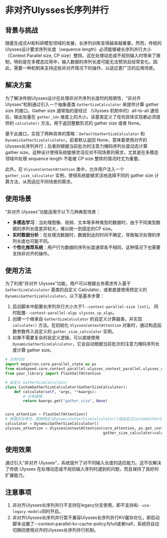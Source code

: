 # 非对齐Ulysses长序列并行

## 背景与挑战

随着生成式AI和科研模型领域的发展，长序列训练变得越来越重要。然而，传统的Ulysses设计要求序列长度（sequence length）必须能够被长序列并行大小（Context Parallel size, CP size）整除。这在处理动态或不规则输入时带来了限制，特别是在多模态应用中，输入数据的序列长度可能无法预测且经常变化。因此，需要一种机制来支持这些非对齐情况下的操作，以适应更广泛的应用场景。


## 解决方案

为了解决传统Ulysses设计在处理非对齐序列长度时的局限性，“非对齐 Ulysses”机制通过引入一个抽象基类 `GatherSizeCalculator` 来提供计算 gather size 的接口。Gather size 通常指的是经过 （Ulysses 机制中的）all-to-all 通信后，输出张量在 `gather_idx` 维度上的大小。该基类定义了任何具体实现都必须提供的 `calculate()` 方法，用于返回整数形式的 gather size 或者 None。

基于此接口，实现了两种具体的策略：`DefaultGatherSizeCalculator` 和 `DynamicGatherSizeCalculator`。前者默认返回 None，意味着使用对齐的Ulysses长序列并行；后者则根据当前批次的注意力掩码序列长度动态计算 gather size。这种设计使得系统能够灵活应对不同场景的需求，尤其是在多模态领域中处理 sequence length 不能被 CP size 整除的情况时尤为重要。

此外，在 `UlyssesContextAttention` 类中，允许用户注入一个 `gather_size_calculator` 实例，使得系统能够灵活地选择不同的 gather size 计算方法，从而适应不同场景的需求。

## 使用场景

“非对齐 Ulysses”功能适用于以下几种典型场景：

- **多模态学习**：当处理图像、视频、文本等多种类型的数据时，由于不同类型数据的序列长度差异较大，难以统一到固定的CP size。
- **实时数据分析**：在处理流数据时，数据到达的时间不确定，导致每次处理的序列长度也可能不同。
- **个性化推荐系统**：用户行为数据的序列长度通常各不相同，这种情况下也需要支持非对齐的操作。

## 使用方法

为了利用“非对齐 Ulysses”功能，用户可以根据业务需求传入基于 `GatherSizeCalculator` 基类的自定义 Calculator，或者直接使用预定义的 `DynamicGatherSizeCalculator`。以下是基本步骤：

1. 启动脚本中配置长序列并行大小大于1`--context-parallel-size [int]`。 同时配置`--context-parallel-algo ulysses_cp_algo`。
2. 创建一个继承自 `GatherSizeCalculator` 的自定义计算器类，并实现 `calculate()` 方法。在初始化 `UlyssesContextAttention` 对象时，通过构造函数参数传入自定义的 `gather_size_calculator` 实例。
3. 如果不需要复杂的自定义逻辑，可以直接使用 `DynamicGatherSizeCalculator`，它会自动根据当前批次的注意力掩码序列长度计算 gather size。

```python
# 示例代码
import megatron.core.parallel_state as ps
from mindspeed.core.context_parallel.ulysses_context_parallel.ulysses_context_parallel import UlyssesContextAttention, GatherSizeCalculator, DynamicGatherSizeCalculator
from your_library import FlashSelfAttention

# 自定义 GatherSizeCalculator
class CustomGatherSizeCalculator(GatherSizeCalculator):
    def calculate(self, *args, **kwargs):
        # 示例逻辑
        return kwargs.get("gather_size", None)


core_attention = FlashSelfAttention()
# 根据实际情况，使用预定义DynamicGatherSizeCalculator()或自定义CustomGatherSizeCalculator()
calculator = DynamicGatherSizeCalculator()
ulysses_attention = UlyssesContextAttention(core_attention, ps.get_context_parallel_group(),
                                            gather_size_calculator=calculator)

```

## 使用效果

通过引入“非对齐 Ulysses”，系统提升了对不同输入长度的适应能力。这不仅解决了传统 Ulysses 在处理动态或不规则输入序列时遇到的问题，而且保持了良好的扩展能力。

## 注意事项

1. 非对齐Ulysses长序列并行不支持在legacy分支使用，即不支持和`--use-legacy-models`同时开启。
2. 非对齐Ulysses长序列并行暂不兼容Ulysses长序列并行KV缓存优化，即启动脚本设置了--context-parallel-kv-cache-policy为full或者half，系统将自动切换回使用对齐的Ulysses长序列并行机制。
